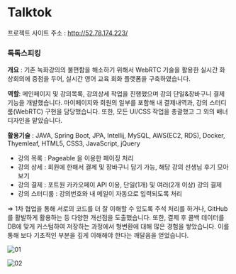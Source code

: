 # Talktok

프로젝트 사이트 주소 : http://52.78.174.223/

### 톡톡스피킹
**개요** : 기존 녹화강의의 불편함을 해소하기 위해서 WebRTC 기술을 활용한 실시간 화상회의에 중점을 두어, 실시간 영어 교육 회화 플랫폼을 구축하였습니다.

**역할**: 메인페이지 및 강의목록, 강의상세 작업을 진행했으며 강의 단일&장바구니 결제 기능을 개발했습니다. 마이페이지와 회원의 일부를 포함해 내 결제내역과, 강의 스터디룸(WebRTC) 구현을 담당했습니다. 또한, 모든 UI/CSS 작업을 총괄했고 그 외의 배너 디자인을 맡았습니다.

**활용기술** : JAVA, Spring Boot, JPA,  Intellij, MySQL, AWS(EC2, RDS), Docker, Thyemleaf, HTML5, CSS3, JavaScript, jQuery
- 강의 목록 : Pageable 을 이용한 페이징 처리
- 강의 상세 : 회원에 한해서 결제 및 장바구니 담기 가능, 해당 강의 선생님 후기 모아보기
- 강의 결제 : 포트원 카카오페이 API 이용, 단일(1개) 및 여러(2개 이상) 강의 결제
- 강의 스터디룸 : 강의번호와 내 메일이 자동으로 입력되도록 처리


⇒ 1차 협업을 통해 서로의 코드를 더 잘 이해할 수 있도록 주석 처리를 하거나, GitHub를 활발하게 활용하는 등 다양한 개선점을 도출했습니다. 
또한, 결제 후 콜백 데이터를 DB에 맞게 커스텀하여 저장하는 과정에서 형변환에 대해 많은 경험을 쌓았습니다. 이를 통해 보다 기초적인 부분을 깊게 이해해야 한다는 깨달음을 얻었습니다.

![01](https://github.com/ssapchap/talktok/assets/163481508/8da7de79-0f5c-440d-901d-9a2196f37d64)


![02](https://github.com/ssapchap/talktok/assets/163481508/9d6620f2-cbcf-434e-81a4-1409d0e0b318)
